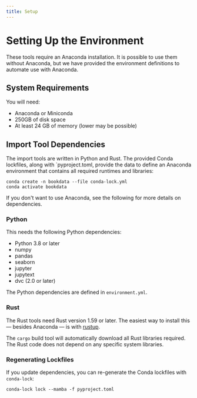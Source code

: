```yaml
---
title: Setup
---
```


# Setting Up the Environment

These tools require an Anaconda installation.  It is possible to use them without Anaconda, but we have provided
the environment definitions to automate use with Anaconda.

## System Requirements

You will need:

- Anaconda or Miniconda
- 250GB of disk space
- At least 24 GB of memory (lower may be possible)

## Import Tool Dependencies

The import tools are written in Python and Rust.  The provided Conda lockfiles,
along with `pyproject.toml, provide the data to define an Anaconda environment
that contains all required runtimes and libraries:

    conda create -n bookdata --file conda-lock.yml
    conda activate bookdata

If you don't want to use Anaconda, see the following for more details on dependencies.

### Python

This needs the following Python dependencies:

- Python 3.8 or later
- numpy
- pandas
- seaborn
- jupyter
- jupytext
- dvc (2.0 or later)

The Python dependencies are defined in `environment.yml`.

### Rust

The Rust tools need Rust version 1.59 or later.  The easiest way to install this — besides Anaconda — is with
[rustup](https://www.rust-lang.org/learn/get-started).

The `cargo` build tool will automatically download all Rust libraries required.  The Rust code does not depend on any specific system libraries.

### Regenerating Lockfiles

If you update dependencies, you can re-generate the Conda lockfiles with `conda-lock`:

    conda-lock lock --mamba -f pyproject.toml
